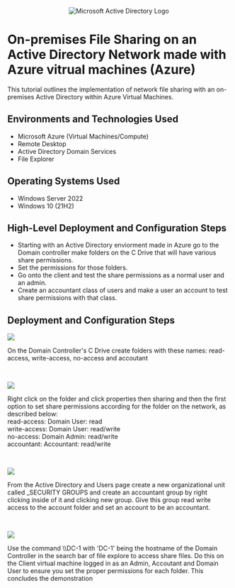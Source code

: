 <p align="center">
<img src="https://i.imgur.com/pU5A58S.png" alt="Microsoft Active Directory Logo"/>
</p>

<h1>On-premises File Sharing on an Active Directory Network made with Azure vitrual machines (Azure)</h1>
This tutorial outlines the implementation of network file sharing with an on-premises Active Directory within Azure Virtual Machines.<br />




<h2>Environments and Technologies Used</h2>

- Microsoft Azure (Virtual Machines/Compute)
- Remote Desktop
- Active Directory Domain Services
- File Explorer

<h2>Operating Systems Used </h2>

- Windows Server 2022
- Windows 10 (21H2)

<h2>High-Level Deployment and Configuration Steps</h2>

- Starting with an Active Directory enviorment made in Azure go to the Domain controller make folders on the C Drive that will have various share permissions.
- Set the permissions for those folders.
- Go onto the client and test the share permissions as a normal user and an admin.
- Create an accountant class of users and make a user an account to test share permissions with that class.

<h2>Deployment and Configuration Steps</h2>

<p>
<img src="https://i.imgur.com/WKcak3p.png"/>
</p>
<p>
On the Domain Controller's C Drive create folders with these names: read-access, write-access, no-access and accoutant
</p>
<br />

<p>
<img src="https://i.imgur.com/oftoYuw.png"/>
</p>
<p>
Right click on the folder and click properties then sharing and then the first option to set share permissions according for the folder on the network, as described below: 
  <br />
  read-access: Domain User: read
  <br />
  write-access: Domain User: read/write
  <br />
  no-access: Domain Admin: read/write
  <br />
  accountant: Accountant: read/write
</p>
<br />

<p>
<img src="https://i.imgur.com/4p9YNNL.png"/>
</p>
<p>
From the Active Directory and Users page create a new organizational unit called _SECURITY GROUPS and create an accountant group by right clicking inside of it and clicking new group. Give this group read write access to the account folder and set an account to be an accountant. 
</p>
<br />

<p>
<img src="https://i.imgur.com/On43O01.png"/>
</p>
<p>
Use the command \\DC-1 with 'DC-1' being the hostname of the Domain Controller in the search bar of file explore to access share files. Do this on the Client virtual machine logged in as an Admin, Accoutant and Domain User to ensure you set the proper permissions for each folder. This concludes the demonstration
<br />



